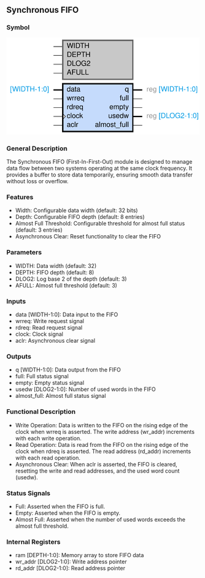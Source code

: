 ## Synchronous FIFO

### Symbol
![Synchronous FIFO symbol!](imgs/sync_fifo-sync_fifo.svg "Synchronous FIFO symbol")


### General Description
The Synchronous FIFO (First-In-First-Out) module is designed to manage data flow between two systems operating at the same clock frequency. It provides a buffer to store data temporarily, ensuring smooth data transfer without loss or overflow.

### Features
- Width: Configurable data width (default: 32 bits)
- Depth: Configurable FIFO depth (default: 8 entries)
- Almost Full Threshold: Configurable threshold for almost full status (default: 3 entries)
- Asynchronous Clear: Reset functionality to clear the FIFO

### Parameters
- WIDTH: Data width (default: 32)
- DEPTH: FIFO depth (default: 8)
- DLOG2: Log base 2 of the depth (default: 3)
- AFULL: Almost full threshold (default: 3)

### Inputs
- data [WIDTH-1:0]: Data input to the FIFO
- wrreq: Write request signal
- rdreq: Read request signal
- clock: Clock signal
- aclr: Asynchronous clear signal

### Outputs
- q [WIDTH-1:0]: Data output from the FIFO
- full: Full status signal
- empty: Empty status signal
- usedw [DLOG2-1:0]: Number of used words in the FIFO
- almost_full: Almost full status signal

### Functional Description
- Write Operation: Data is written to the FIFO on the rising edge of the clock when wrreq is asserted. The write address (wr_addr) increments with each write operation.
- Read Operation: Data is read from the FIFO on the rising edge of the clock when rdreq is asserted. The read address (rd_addr) increments with each read operation.
- Asynchronous Clear: When aclr is asserted, the FIFO is cleared, resetting the write and read addresses, and the used word count (usedw).

### Status Signals
- Full: Asserted when the FIFO is full.
- Empty: Asserted when the FIFO is empty.
- Almost Full: Asserted when the number of used words exceeds the almost full threshold.

### Internal Registers
- ram [DEPTH-1:0]: Memory array to store FIFO data
- wr_addr [DLOG2-1:0]: Write address pointer
- rd_addr [DLOG2-1:0]: Read address pointer

